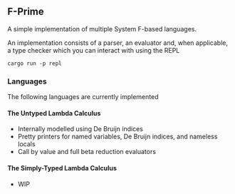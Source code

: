 ## F-Prime

A simple implementation of multiple System F-based languages.

An implementation consists of a parser, an evaluator and, when applicable, a type checker which you can interact with using the REPL

```
cargo run -p repl
```

### Languages
The following languages are currently implemented

#### The Untyped Lambda Calculus
- Internally modelled using De Bruijn indices
- Pretty printers for named variables, De Bruijn indices, and nameless locals
- Call by value and full beta reduction evaluators

#### The Simply-Typed Lambda Calculus
- WIP
